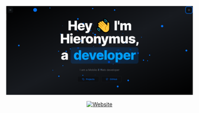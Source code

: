 <div align="center">

<a target="_blank" href="https://hieronymus.dev">
    <img alt='Website' src="./public/screenshot.png" />
</a>

[![Website](https://img.shields.io/badge/%20%F0%9F%8F%A1%20website-0072ff.svg?longCache=true&style=for-the-badge)](https://hieronymus.dev)

</div>
